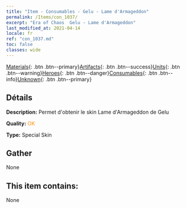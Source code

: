 ```yaml
---
title: "Item - Consumables - Gelu - Lame d'Armageddon"
permalink: /Items/con_1037/
excerpt: "Era of Chaos  Gelu - Lame d'Armageddon"
last_modified_at: 2021-04-14
locale: fr
ref: "con_1037.md"
toc: false
classes: wide
---
```

 [Materials](/fr/Items/){: .btn .btn--primary}[Artifacts](/fr/Items/Artifacts/){: .btn .btn--success}[Units](/fr/Items/Units/){: .btn .btn--warning}[Heroes](/fr/Items/Heroes/){: .btn .btn--danger}[Consumables](/fr/Items/Consumables/){: .btn .btn--info}[Unknown](/fr/Items/Unknown/){: .btn .btn--primary}

## Détails
 **Description:** Permet d'obtenir le skin Lame d'Armageddon de Gelu

 **Quality:** <span style="color: #FF8C00">OK</span>

 **Type:** Special Skin

## Gather

  None

## This item contains:

  None

